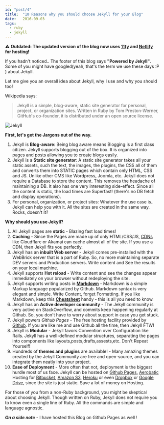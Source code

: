 ```yaml
---
id: "post/4"
title:  "10 Reasons why you should choose Jekyll for your Blog"
date:   2016-09-03
tags:
  - ruby
  - jekyll
---
```


&#x26a0;&#xfe0f; **Outdated: The updated version of the blog now uses [11ty](https://www.11ty.dev/) and [Netlify](https://www.netlify.com/) for hosting!**

<!-- Excerpt Start -->
If you hadn't noticed.. The footer of this blog says **"Powered by Jekyll"**.
Some of you might have googled(yeah, that's the term we use these days :P ) about Jekyll.
<!-- Excerpt End -->

Let me give you an overall idea about Jekyll, why I use and why you should too!

Wikipedia says:

>  Jekyll is a simple, blog-aware, static site generator for personal, project, or organization sites. Written in Ruby by Tom Preston-Werner, GitHub's co-founder, it is distributed under an open source license.

![Jekyll](/img/jekyll-logo-820x418.png)

**First, let's get the Jargons out of the way.**

1. Jekyll is **Blog-aware**: Being blog aware means Blogging is a first class citizen. Jekyll supports blogging
    out of the box. It is organized into pages and posts allowing you to create blogs easily.
2. Jekyll is a **Static site generator**: A static site generator takes all your static assets, such the text, the
    images, the plugins, the CSS all of them and converts them into STATIC pages which contain only HTML, CSS
    and JS. Unlike other CMS like Wordpress, Joomla, etc. Jekyll does not require a Database to store the
    content. This removes the headache of maintaining a DB. It also has one very interesting side-effect. Since
    all the content is static, the load times are Superfast! (there's no DB fetch and display operations).
3. For personal, organization, or project sites: Whatever the use case is.. Jekyll can help you with it. All the
    sites are created in the same way. Rocks, doesn't it?


**Why should you use Jekyll?**

1. All Jekyll pages are **static** - Blazing fast load times!
2. **Caching** - Since the Pages are made up of only HTML/CSS/JS, [CDNs](https://en.wikipedia.org/wiki/Content_delivery_network) like Cloudflare or Akamai can
   cache almost all of the site. If you use a CDN, then Jekyll fits you perfectly.
3. Jekyll has an **inbuilt Web server** -  Jekyll comes pre-installed with the WebBrick server that is a part of Ruby.
   So, no more maintaining separate DEV servers and Production servers. Write content and See the results
   on your local machine.
4. Jekyll supports **Hot reload** - Write content and see the changes appear immediately on your browser without redeploying the site.
5. Jekyll supports writing posts in **[Markdown](https://en.wikipedia.org/wiki/Markdown)** - Markdown is a simple Markup language popularized by Github. Markdown syntax is
   very elegant and simple. Write Content, forget Formatting. If you like Markdown, keep this **[Cheatsheet](https://github.com/adam-p/markdown-here/wiki/Markdown-Cheatsheet)** handy - this is all you need to know.
6. Jekyll has an **Active developer community** - The Jekyll community is very active on StackOverflow, and commits keep happening
   regularly at Github. So, you don't have to worry about support in case you get stuck.
7. Jekyll powers _Github Pages_ - The free hosting facility provided by [Github](). If you are like me and use Github all the time,
   then Jekyll FTW!
8. Jekyll is **Modular** - Jekyll favors Convention over Configuration like Rails. Jekyll has a well-defined modular structures,
   separating the pages into components like layouts,posts,drafts,assests,etc. Don't Repeat Yourself!
9. Hundreds of **themes and plugins** are available! - Many amazing themes created by the Jekyll Community are free and open-source, and you can
   integrate them neatly into your project.
10. **Ease of Deployment** - More often that not, deployment is the biggest hurdle most of us face. Jekyll can be hosted on [Github Pages](https://www.google.co.in/url?sa=t&rct=j&q=&esrc=s&source=web&cd=1&cad=rja&uact=8&sqi=2&ved=0ahUKEwjV84SGj_XOAhVKs48KHc0EDUUQFggbMAA&url=https%3A%2F%2Fpages.github.com%2F&usg=AFQjCNGEwyWbRd6TPtFFh6qkAD3qwSBm9A&sig2=zXoVcGDtwyPho9PCn08Ucw&bvm=bv.131783435,d.c2I),
    [Aerobatic](https://www.google.co.in/url?sa=t&rct=j&q=&esrc=s&source=web&cd=1&cad=rja&uact=8&ved=0ahUKEwjalLWPj_XOAhUGsI8KHT79ACgQFggbMAA&url=https%3A%2F%2Fwww.aerobatic.com%2F&usg=AFQjCNEGEldvecqMpbJJUiW133oMGp0N4A&sig2=HsPnonEAyj-uP8B7CL4Udg&bvm=bv.131783435,d.c2I) Hosting for [Bitbucket](https://bitbucket.org), [Amazon S3](https://en.wikipedia.org/wiki/Amazon_S3), [Heroku](https://www.heroku.com) or even [Dropbox](https://www.dropbox.com) or [Google Drive](https://www.google.com/drive/), since the site is just static. Save a lot of money
    on Hosting.


For those of you from a non-Ruby background, you might be skeptical about choosing Jekyll. Though written on Ruby, Jekyll does not
require you to know even a single line of Ruby. All the commands are simple and language agnostic.

_**On a side note**_ - I have hosted this Blog on Github Pages as well !

